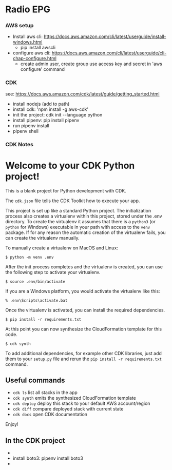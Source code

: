 # Radio EPG

### AWS setup
* Install aws cli: https://docs.aws.amazon.com/cli/latest/userguide/install-windows.html
  * pip install awscli
* configure aws cli: https://docs.aws.amazon.com/cli/latest/userguide/cli-chap-configure.html
  * create admin user, create group use access key and secret in 'aws configure' command

### CDK 
see: https://docs.aws.amazon.com/cdk/latest/guide/getting_started.html
* install nodejs (add to path)
* install cdk: 'npm install -g aws-cdk'
* init the project: cdk init --language python
* install pipenv: pip install pipenv
* run pipenv install
* pipenv shell

### CDK Notes

# Welcome to your CDK Python project!

This is a blank project for Python development with CDK.

The `cdk.json` file tells the CDK Toolkit how to execute your app.

This project is set up like a standard Python project.  The initialization
process also creates a virtualenv within this project, stored under the .env
directory.  To create the virtualenv it assumes that there is a `python3`
(or `python` for Windows) executable in your path with access to the `venv`
package. If for any reason the automatic creation of the virtualenv fails,
you can create the virtualenv manually.

To manually create a virtualenv on MacOS and Linux:

```
$ python -m venv .env
```

After the init process completes and the virtualenv is created, you can use the following
step to activate your virtualenv.

```
$ source .env/bin/activate
```

If you are a Windows platform, you would activate the virtualenv like this:

```
% .env\Scripts\activate.bat
```

Once the virtualenv is activated, you can install the required dependencies.

```
$ pip install -r requirements.txt
```

At this point you can now synthesize the CloudFormation template for this code.

```
$ cdk synth
```

To add additional dependencies, for example other CDK libraries, just add
them to your `setup.py` file and rerun the `pip install -r requirements.txt`
command.

## Useful commands

 * `cdk ls`          list all stacks in the app
 * `cdk synth`       emits the synthesized CloudFormation template
 * `cdk deploy`      deploy this stack to your default AWS account/region
 * `cdk diff`        compare deployed stack with current state
 * `cdk docs`        open CDK documentation

Enjoy!


## In the CDK project
* 
* install boto3: pipenv install boto3
* 

